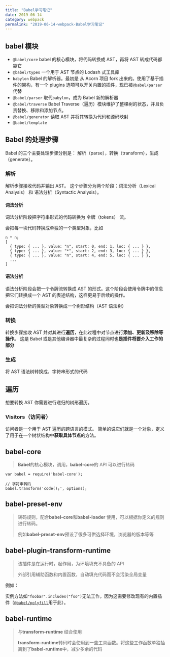 ```yaml
---
title: "Babel学习笔记"
date: 2019-06-14
category: webpack
permalink: "2019-06-14-webpack-Babel学习笔记"
---
```


## babel 模块

- `@babel/core` babel 的核心模块，将代码转换成 AST，再将 AST 转成代码都靠它
- `@babel/types` 一个用于 AST 节点的 Lodash 式工具库
- `babylon` Babel 的解析器。最初是 从 Acorn 项目 fork 出来的。使用了基于插件的架构，有一个 plugins 选项可以开关内置的插件，现已被`@babel/parser`代替
- `@babel/parser` 取代`babylon`，成为 Babel 新的解析器
- `@babel/traverse` Babel Traverse（遍历）模块维护了整棵树的状态，并且负责替换、移除和添加节点。
- `@babel/generator` 读取 AST 并将其转换为代码和源码映射
- `@babel/template`

## Babel 的处理步骤

Babel 的三个主要处理步骤分别是： 解析（parse），转换（transform），生成（generate）。

### 解析

解析步骤接收代码并输出 AST。 这个步骤分为两个阶段：词法分析（Lexical Analysis） 和 语法分析（Syntactic Analysis）。

#### 词法分析

词法分析阶段把字符串形式的代码转换为 令牌（tokens） 流。

会把每一块代码转换成单独的一个类型对象，比如

```
n * n;
[
  { type: { ... }, value: "n", start: 0, end: 1, loc: { ... } },
  { type: { ... }, value: "*", start: 2, end: 3, loc: { ... } },
  { type: { ... }, value: "n", start: 4, end: 5, loc: { ... } },
  ...
]
```

#### 语法分析

语法分析阶段会把一个令牌流转换成 AST 的形式。这个阶段会使用令牌中的信息把它们转换成一个 AST 的表述结构，这样更易于后续的操作。

会把词法分析的类型对象转换成一个树形结构（AST 语法树）

### 转换

转换步骤接收 AST 并对其进行**遍历**，在此过程中对节点进行**添加、更新及移除等操作**。 这是 Babel 或是其他编译器中最复杂的过程同时也**是插件将要介入工作的部分**

### 生成

将 AST 语法树转换成，字符串形式的代码

## 遍历

想要转换 AST 你需要进行递归的树形遍历。

### Visitors（访问者）

访问者是一个用于 AST 遍历的跨语言的模式。 简单的说它们就是一个对象，定义了用于在一个树状结构中**获取具体节点**的方法。

## babel-core

> **Babel**的核心模块，调用，**babel-core**的 API 可以进行转码

```
var babel = require('babel-core');

// 字符串转码
babel.transform('code();', options);
```

## babel-preset-env

> 转码规则，配合**babel-core**和**babel-loader** 使用，可以根据你定义的规则进行转码。
>
> 例如**babel-preset-env**预设了很多可供选择环境，浏览器的版本等等

## babel-plugin-transform-runtime

> 该插件是在运行时，起作用，为环境填充不具备的 API
>
> 外部引用辅助函数和内置函数，自动填充代码而不会污染全局变量

例如：

实例方法如`"foobar".includes("foo")`无法工作，因为这需要修改现有的内置插件（[`@babel/polyfill`](http://babeljs.io/docs/usage/polyfill)用于此）。

## babel-runtime

> 与**transform-runtime** 结合使用
>
> **transform-runtime**转码时会使用到一些工具函数。将这些工作函数单独抽离到了**babel-runtime**中，减少多余的代码
